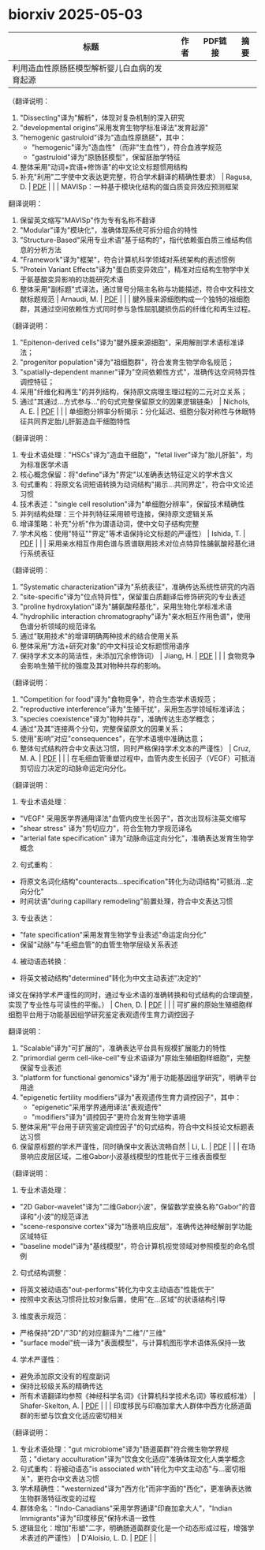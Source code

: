 # biorxiv 2025-05-03

| 标题 | 作者 | PDF链接 |  摘要 |
|------|------|--------|------|
| 利用造血性原肠胚模型解析婴儿白血病的发育起源

（翻译说明：
1. "Dissecting"译为"解析"，体现对复杂机制的深入研究
2. "developmental origins"采用发育生物学标准译法"发育起源"
3. "hemogenic gastruloid"译为"造血性原肠胚"，其中：
   - "hemogenic"译为"造血性"（而非"生血性"），符合血液学规范
   - "gastruloid"译为"原肠胚模型"，保留胚胎学特征
4. 整体采用"动词+宾语+修饰语"的中文论文标题惯用结构
5. 补充"利用"二字使中文表达更完整，符合学术翻译的精确性要求） | Ragusa, D. | [PDF](https://doi.org/10.1101/2022.10.07.511362) |  |
| MAVISp：一种基于模块化结构的蛋白质变异效应预测框架

翻译说明：
1. 保留英文缩写"MAVISp"作为专有名称不翻译
2. "Modular"译为"模块化"，准确体现系统可拆分组合的特性
3. "Structure-Based"采用专业术语"基于结构的"，指代依赖蛋白质三维结构信息的分析方法
4. "Framework"译为"框架"，符合计算机科学领域对系统架构的表述惯例
5. "Protein Variant Effects"译为"蛋白质变异效应"，精准对应结构生物学中关于氨基酸变异影响的功能研究术语
6. 整体采用"副标题"式译法，通过冒号分隔主名称与功能描述，符合中文科技文献标题规范 | Arnaudi, M. | [PDF](https://doi.org/10.1101/2022.10.22.513328) |  |
| 腱外膜来源细胞构成一个独特的祖细胞群，其通过空间依赖性方式同时参与急性屈肌腱损伤后的纤维化和再生过程。

（翻译说明：
1. "Epitenon-derived cells"译为"腱外膜来源细胞"，采用解剖学术语标准译法；
2. "progenitor population"译为"祖细胞群"，符合发育生物学命名规范；
3. "spatially-dependent manner"译为"空间依赖性方式"，准确传达空间特异性调控特征；
4. 采用"纤维化和再生"的并列结构，保持原文病理生理过程的二元对立关系；
5. 通过"其通过...方式参与..."的句式完整保留原文的因果逻辑链条） | Nichols, A. E. | [PDF](https://doi.org/10.1101/2023.01.30.526242) |  |
| 单细胞分辨率分析揭示：分化延迟、细胞分裂对称性与休眠特征共同界定胎儿肝脏造血干细胞特性

（翻译说明：
1. 专业术语处理："HSCs"译为"造血干细胞"，"fetal liver"译为"胎儿肝脏"，均为标准医学术语
2. 核心概念保留：将"define"译为"界定"以准确表达特征定义的学术含义
3. 句式重构：将原文名词短语转换为动词结构"揭示...共同界定"，符合中文论述习惯
4. 技术表述："single cell resolution"译为"单细胞分辨率"，保留技术精确性
5. 并列结构处理：三个并列特征采用顿号连接，保持原文逻辑关系
6. 增译策略：补充"分析"作为谓语动词，使中文句子结构完整
7. 学术风格：使用"特征""界定"等术语保持论文标题的严谨性） | Ishida, T. | [PDF](https://doi.org/10.1101/2023.06.01.543314) |  |
| 采用亲水相互作用色谱与质谱联用技术对位点特异性脯氨酸羟基化进行系统表征

（翻译说明：
1. "Systematic characterization"译为"系统表征"，准确传达系统性研究的内涵
2. "site-specific"译为"位点特异性"，保留蛋白质翻译后修饰研究的专业表述
3. "proline hydroxylation"译为"脯氨酸羟基化"，采用生物化学标准术语
4. "hydrophilic interaction chromatography"译为"亲水相互作用色谱"，使用色谱分析领域的规范译名
5. 通过"联用技术"的增译明确两种技术的结合使用关系
6. 整体采用"方法+研究对象"的中文科技论文标题惯用语序
7. 保持学术文本的简洁性，未添加冗余修饰词） | Jiang, H. | [PDF](https://doi.org/10.1101/2023.07.28.550951) |  |
| 食物竞争会影响生殖干扰的强度及其对物种共存的影响。

（翻译说明：
1. "Competition for food"译为"食物竞争"，符合生态学术语规范；
2. "reproductive interference"译为"生殖干扰"，采用生态学领域标准译法；
3. "species coexistence"译为"物种共存"，准确传达生态学概念；
4. 通过"及其"连接两个分句，完整保留原文的因果关系；
5. 使用"影响"对应"consequences"，在学术语境中准确达意；
6. 整体句式结构符合中文表达习惯，同时严格保持学术文本的严谨性） | Cruz, M. A. | [PDF](https://doi.org/10.1101/2023.11.09.566372) |  |
| 在毛细血管重塑过程中，血管内皮生长因子（VEGF）可抵消剪切应力决定的动脉命运定向分化。

（翻译说明：
1. 专业术语处理：
- "VEGF" 采用医学界通用译法"血管内皮生长因子"，首次出现标注英文缩写
- "shear stress" 译为"剪切应力"，符合生物力学规范译名
- "arterial fate specification" 译为"动脉命运定向分化"，准确表达发育生物学概念

2. 句式重构：
- 将原文名词化结构"counteracts...specification"转化为动词结构"可抵消...定向分化"
- 时间状语"during capillary remodeling"前置处理，符合中文表达习惯

3. 专业表达：
- "fate specification"采用发育生物学专业表述"命运定向分化"
- 保留"动脉"与"毛细血管"的血管生物学层级关系表述

4. 被动语态转换：
- 将英文被动结构"determined"转化为中文主动表述"决定的"

译文在保持学术严谨性的同时，通过专业术语的准确转换和句式结构的合理调整，实现了专业性与可读性的平衡。） | Chen, D. | [PDF](https://doi.org/10.1101/2024.01.23.576920) |  |
| 可扩展的原始生殖细胞样细胞平台用于功能基因组学研究鉴定表观遗传生育力调控因子

翻译说明：
1. "Scalable"译为"可扩展的"，准确表达平台具有规模扩展能力的特性
2. "primordial germ cell-like-cell"专业术语译为"原始生殖细胞样细胞"，完整保留专业表述
3. "platform for functional genomics"译为"用于功能基因组学研究"，明确平台用途
4. "epigenetic fertility modifiers"译为"表观遗传生育力调控因子"，其中：
   - "epigenetic"采用学界通用译法"表观遗传"
   - "modifiers"译为"调控因子"更符合发育生物学语境
5. 整体采用"平台用于研究鉴定调控因子"的句式结构，符合中文科技论文标题表达习惯
6. 保留原标题的学术严谨性，同时确保中文表达流畅自然 | Li, L. | [PDF](https://doi.org/10.1101/2024.02.15.580543) |  |
| 在场景响应皮层区域，二维Gabor小波基线模型的性能优于三维表面模型

（翻译说明：
1. 专业术语处理：
- "2D Gabor-wavelet"译为"二维Gabor小波"，保留数学变换名称"Gabor"的音译和"小波"的规范译法
- "scene-responsive cortex"译为"场景响应皮层"，准确传达神经解剖学功能区域特征
- "baseline model"译为"基线模型"，符合计算机视觉领域对参照模型的命名惯例

2. 句式结构调整：
- 将英文被动语态"out-performs"转化为中文主动语态"性能优于"
- 按照中文表达习惯将比较对象后置，使用"在...区域"的状语结构引导

3. 维度表示规范：
- 严格保持"2D"/"3D"的对应翻译为"二维"/"三维"
- "surface model"统一译为"表面模型"，与计算机图形学术语体系保持一致

4. 学术严谨性：
- 避免添加原文没有的程度副词
- 保持比较级关系的精确传达
- 所有术语翻译均参照《神经科学名词》《计算机科学技术名词》等权威标准） | Shafer-Skelton, A. | [PDF](https://doi.org/10.1101/2024.02.26.582184) |  |
| 印度移民与印裔加拿大人群体中西方化肠道菌群的形塑与饮食文化适应密切相关

（翻译说明：
1. 专业术语处理："gut microbiome"译为"肠道菌群"符合微生物学界规范；"dietary acculturation"译为"饮食文化适应"准确体现文化人类学概念
2. 句式重构：将被动语态"is associated with"转化为中文主动态"与...密切相关"，更符合中文表达习惯
3. 学术精确性："westernized"译为"西方化"而非字面的"西化"，更准确表达微生物群落特征改变的过程
4. 群体命名："Indo-Canadians"采用学界通译"印裔加拿大人"，"Indian Immigrants"译为"印度移民"保持术语一致性
5. 逻辑显化：增加"形塑"二字，明确肠道菌群变化是一个动态形成过程，增强学术表述的严谨性） | D'Aloisio, L. D. | [PDF](https://doi.org/10.1101/2024.03.04.582285) |  |
